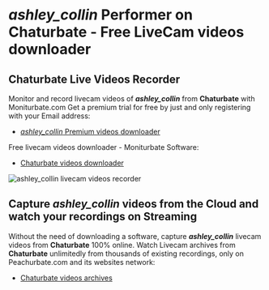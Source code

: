 # _ashley_collin_ Performer on Chaturbate - Free LiveCam videos downloader

## Chaturbate Live Videos Recorder

Monitor and record livecam videos of **_ashley_collin_** from **Chaturbate** with Moniturbate.com
Get a premium trial for free by just and only registering with your Email address:
* [_ashley_collin_ Premium videos downloader](https://moniturbate.com/request-demo-licence-key.html)

Free livecam videos downloader - Moniturbate Software:
* [Chaturbate videos downloader](https://moniturbate.com/moniturbate-download-software.html)

![_ashley_collin_ livecam videos recorder](https://peachurnet.com/templates/moniturbate-software.png)


## Capture _ashley_collin_ videos from the Cloud and watch your recordings on Streaming

Without the need of downloading a software, capture **_ashley_collin_** livecam videos from **Chaturbate** 100% online.
Watch Livecam archives from **Chaturbate** unlimitedly from thousands of existing recordings, only on Peachurbate.com and its websites network:
* [Chaturbate videos archives](https://peachurnet.com/)